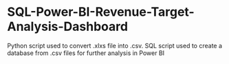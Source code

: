 # SQL-Power-BI-Revenue-Target-Analysis-Dashboard
Python script used to convert .xlxs file into .csv. SQL script used to create a database from .csv files for further analysis in Power BI
